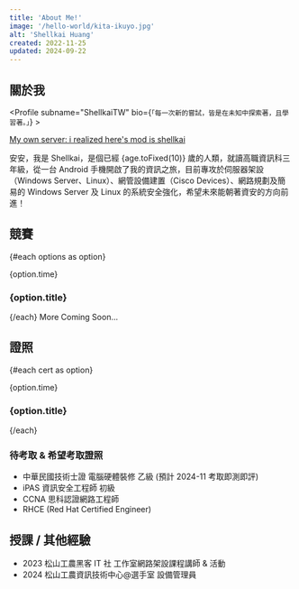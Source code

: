 ```yaml
---
title: 'About Me!'
image: '/hello-world/kita-ikuyo.jpg'
alt: 'Shellkai Huang'
created: 2022-11-25
updated: 2024-09-22
---
```

<script lang="ts">
  
import Profile from '$lib/components/extra/profile.svelte';
// pnpm install svelte-vertical-timeline
import {
	Timeline,
	TimelineItem,
	TimelineSeparator,
	TimelineDot,
	TimelineConnector,
	TimelineContent,
	TimelineOppositeContent
  } from 'svelte-vertical-timeline';
  const options = [
	{ title: '臺北市國中小學生 Scratch 貓咪盃「創意遊戲」國中組 入選', time: '2020' },
	{ title: '第 53 屆全國技能競賽分區北區賽 39 資訊與網路技術 佳作 (rk.12)', time: '2023' },
	{ title: '桃園國際新創機器人節 (TIRT) T1 智能賽車組 & 機器人划龍舟組', time: '2023' },
	{ title: '112 年度資安技能金盾獎', time: '2023' },
	{ title: '第 54 屆全國技能競賽分區北區賽 39 資訊與網路技術 金牌 (rk.1)', time: '2024' },
	{ title: '第 54 屆全國技能競賽全國賽 39 資訊與網路技術 銅牌 (rk.3)', time: '2024' }
	];
	 const cert = [
	{ title: 'GEPT 全民英檢 初級', time: '2020' },
	{ title: '中華民國技術士證 電腦硬體裝修 丙級', time: '2023' }
	];

import { onMount } from 'svelte';

  export let birthday = '2006-10-09';

  let age = 0;

  function calculateAge() {
    const birthDate = new Date(birthday);
    const now = new Date();
    const diff = now - birthDate;
    age = diff / (1000 * 60 * 60 * 24 * 365.25);
  }

  onMount(() => {
    calculateAge();
    const interval = setInterval(calculateAge, 50);

    return () => clearInterval(interval);
  });
</script>

## 關於我

<Profile subname="ShellkaiTW" bio={`「每一次新的嘗試，皆是在未知中探索著，且學習著。」`} >

<div class="flex flex-col md:flex-row gap-4 mt-4">
<a href="https://bit.ly/shellkai" rel="noopener external" target="_blank" class="group flex-1 relative overflow-hidden btn btn-block normal-case border-none no-underline bg-[#5865f2] hover:bg-[#7983f5]">
  <span class="i-simple-icons-discord absolute w-16 h-16 right-10 opacity-20 fill-white transform-gpu transition-transform ease-in-out duration-500 group-hover:scale-125" />
  <span class="z-10 !text-white">My own server: i realized here's mod is shellkai</span>
</a>
</div>
</Profile>

安安，我是 Shellkai，是個已經 {age.toFixed(10)} 歲的人類，就讀高職資訊科三年級，從一台 Android 手機開啟了我的資訊之旅，目前專攻於伺服器架設（Windows Server、Linux）、網管設備建置（Cisco Devices）、網路規劃及簡易的 Windows Server 及 Linux 的系統安全強化，希望未來能朝著資安的方向前進！

## 競賽
<Timeline position="alternate">
	{#each options as option}
		<TimelineItem>
			<TimelineOppositeContent slot="opposite-content">
				<p>{option.time}</p>
			</TimelineOppositeContent>
			<TimelineSeparator>
				<TimelineDot style={'background-color: #7CD5E2;'}/>
				<TimelineConnector />
			</TimelineSeparator>
			<TimelineContent>
				<h3>{option.title}</h3>
			</TimelineContent>
		</TimelineItem>
	{/each}
</Timeline>
More Coming Soon...

## 證照
<Timeline position="alternate">
	{#each cert as option}
		<TimelineItem>
			<TimelineOppositeContent slot="opposite-content">
				<p>{option.time}</p>
			</TimelineOppositeContent>
			<TimelineSeparator>
				<TimelineDot style={'background-color: #7CD5E2;'}/>
				<TimelineConnector />
			</TimelineSeparator>
			<TimelineContent>
				<h3>{option.title}</h3>
			</TimelineContent>
		</TimelineItem>
	{/each}
</Timeline>

### 待考取 & 希望考取證照
* 中華民國技術士證 電腦硬體裝修 乙級 (預計 2024-11 考取即測即評)
* iPAS 資訊安全工程師 初級
* CCNA 思科認證網路工程師
* RHCE (Red Hat Certified Engineer)

## 授課 / 其他經驗
* 2023 松山工農黑客 IT 社 工作室網路架設課程講師 & 活動
* 2024 松山工農資訊技術中心@選手室 設備管理員